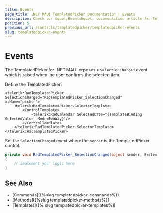 ```yaml
---
title: Events
page_title: .NET MAUI TemplatedPicker Documentation | Events
description: Check our &quot;Events&quot; documentation article for Telerik TemplatedPicker for .NET MAUI.
position: 5
previous_url: /controls/templatedpicker/templatedpicker-events
slug: templatedpicker-events
---
```


# Events

The TemplatedPicker for .NET MAUI exposes a `SelectionChanged` event which is raised when the user confirms the selected item.

Define the TemplatedPicker:

```XAML
<telerik:RadTemplatedPicker SelectionChanged="RadTemplatedPicker_SelectionChanged" x:Name="picker">
    <telerik:RadTemplatedPicker.SelectorTemplate>
        <ControlTemplate>
            <telerik:RadCalendar SelectedDate="{TemplateBinding SelectedValue, Mode=TwoWay}"/>
        </ControlTemplate>
    </telerik:RadTemplatedPicker.SelectorTemplate>
</telerik:RadTemplatedPicker>
```

Set the `SelectionChanged` event where the `sender` is the TemplatedPicker control.

```C#
private void RadTemplatedPicker_SelectionChanged(object sender, System.EventArgs e)
{
	// implement your logic here
}
```

## See Also

- [Commands]({%slug templatedpicker-commands%})
- [Methods]({%slug templatedpicker-methods%})
- [Templates]({% slug templatedpicker-templates%})

